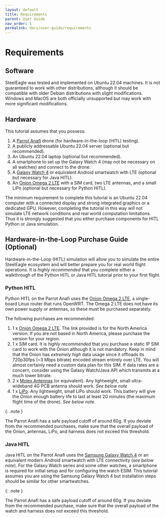 ```yaml
---
layout: default
title: Requirements
parent: User Guide
nav_order: 1
permalink: docs/user-guide/requirements
---
```

# Requirements

## Software
SteelEagle was tested and implemented on Ubuntu 22.04 machines. It is not guaranteed to work with other distributions, although it should be compatible with older Debian distributions with slight modifications. Windows and MacOS are both officially unsupported but may work with more significant modifications.

## Hardware
This tutorial assumes that you possess:
1. A [Parrot Anafi](https://www.parrot.com/us/drones/anafi) drone (for hardware-in-the-loop (HITL) testing).
2. A publicly addressable Ubuntu 22.04 server (optional but recommended).
3. An Ubuntu 22.04 laptop (optional but recommended).
4. A smartphone to set up the Galaxy Watch 4 (may not be necessary on all watches) and connect to the drone.
5. A [Galaxy Watch 4](https://www.samsung.com/us/watches/galaxy-watch4/buy/) or equivalent Android smartwatch with LTE (optional but necessary for Java HITL).
6. An [Onion Omega 2 LTE](https://onion.io/store/omega2-lte-na/) with a SIM card, two LTE antennas, and a small LiPo (optional but necessary for Python HITL).

The minimum requirement to complete this tutorial is an Ubuntu 22.04 computer with a connected display and strong integrated graphics or a dedicated GPU. However, completing the tutorial in this way will not simulate LTE network conditions and real world computation limitations. Thus it is strongly suggested that you either purchase components for HITL Python or Java simulation.

## Hardware-in-the-Loop Purchase Guide (Optional)
Hardware-in-the-Loop (HITL) simulation will allow you to simulate the entire SteelEagle ecosystem and will better prepare you for real world flight operations. It is *highly recommended* that you complete either a walkthrough of the Python HITL or Java HITL tutorial prior to your first flight.

### Python HITL
Python HITL on the Parrot Anafi uses the [Onion Omega 2 LTE](https://onion.io/store/omega2-lte-na/), a single-board Linux router that runs OpenWRT. The Omega 2 LTE does not have its own power supply or antennas, so these must be purchased separately.

The following purchases are recommended:
1. 1 x [Onion Omega 2 LTE](https://www.mouser.com/ProductDetail/Onion/OM-O2LTE-NA?qs=yqaQSyyJnNhhcT0W%2FqC0PA%3D%3D). The link provided is for the North America version. If you are not based in North America, please purchase the version for your region.
2. 1 x SIM card. It is *highly recommended* that you purchase a static IP SIM card to work with the Onion although it is not mandatory. Keep in mind that the Onion has *extremely high* data usage since it offloads its 720p30fps (~3 Mbps bitrate) encoded stream entirely over LTE. You will almost certainly need a custom data plan for this SIM. If data rates are a concern, consider using the Galaxy Watch/Java API which transmits at a much lower bitrate.
3. 2 x [Molex Antennas](https://www.digikey.com/en/products/detail/molex/2125700100/10489644?utm_adgroup=&utm_source=google&utm_medium=cpc&utm_campaign=PMax%20Shopping_Product_Medium%20ROAS%20Categories&utm_term=&utm_content=&utm_id=go_cmp-20223376311_adg-_ad-__dev-c_ext-_prd-10489644_sig-Cj0KCQiApOyqBhDlARIsAGfnyMpPNSWaUFj4HC3CYBlANHco_McIhH5QFS9G4orVkqNVrHP24MXEUVgaAh4mEALw_wcB&gad_source=1&gclid=Cj0KCQiApOyqBhDlARIsAGfnyMpPNSWaUFj4HC3CYBlANHco_McIhH5QFS9G4orVkqNVrHP24MXEUVgaAh4mEALw_wcB) (or equivalent). Any lightweight, small ultra-wideband 4G PCB antenna should work. *See below note*
4. 1 x [LiPo](https://www.adafruit.com/product/1578). Any lightweight, small LiPo should work. This battery will give the Onion enough battery life to last at least 20 minutes (the maximum flight time of the drone). *See below note*.

{: .note }

The Parrot Anafi has a safe payload cutoff of around 60g. If you deviate from the recommended purchases, make sure that the overall payload of the Onion, antennas, LiPo, and harness does not exceed this threshold.

### Java HITL
Java HITL on the Parrot Anafi uses the [Samsung Galaxy Watch 4](https://www.samsung.com/us/watches/galaxy-watch4/buy/) or an equivalent modern Android smartwatch with LTE connectivity (*see below note*). For the Galaxy Watch series and some other watches, a smartphone is required for initial setup and for configuring the watch ESIM. This tutorial assumes you are using the Samsung Galaxy Watch 4 but installation steps should be similar for other smartwatches.

{: .note }

The Parrot Anafi has a safe payload cutoff of around 60g. If you deviate from the recommended purchase, make sure that the overall payload of the watch and harness does not exceed this threshold.
